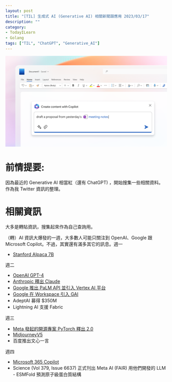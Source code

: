 ```yaml
---
layout: post
title: "[TIL] 生成式 AI (Generative AI) 相關新聞跟應用 2023/03/17"
description: ""
category: 
- TodayILearn
- Golang
tags: ["TIL", "ChatGPT", "Generative_AI"]
---
```


![Screenshot Microsoft 365 Copilot](../images/2022/HERO-image-M365Copilot_HeroBanner_WordApp_Prompt_1920x1080.png)



# 前情提要:

因為最近的 Generative AI 相當紅（還有 ChatGPT) ，開始搜集一些相關資料。作為我 Twitter 資訊的整理。 



# 相關資訊

大多是轉貼資訊，搜集起來作為自己查詢用。

（轉）AI 資訊大爆發的一週，大多數人可能只關注到 OpenAI、Google 跟 Microsoft Copilot。不過，其實還有滿多其它的訊息。週一

- [Stanford Alpaca 7B](https://github.com/tatsu-lab/stanford_alpaca)

週二

- [OpenAI GPT-4](https://openai.com/product/gpt-4)
- [Anthropic 釋出 Claude](https://www.ithome.com.tw/news/156012)
- [Google 推出 PaLM API 並引入 Vertex AI 平台](https://tw.stock.yahoo.com/news/google-uses-vertex-ai-platform-to-create-more-responsible-artificial-intelligence-application-services-155413457.html)
- [Google 在 Workspace 引入 GAI](https://www.kocpc.com.tw/archives/484128)
- AdeptAI 募得 $350M
- Lightning AI 支援 Fabric

週三

- [Meta 發起的開源專案 PyTorch 釋出 2.0](https://pytorch.org/get-started/pytorch-2.0/)
- [MidjourneyV5](https://medium.com/mlearning-ai/midjourneys-latest-version-5-ai-art-generator-v5-midjourney-is-out-adba7d642f27)
- 百度推出文心一言

週四

- [Microsoft 365 Copilot](https://blogs.microsoft.com/blog/2023/03/16/introducing-microsoft-365-copilot-your-copilot-for-work/)
- Science (Vol 379, Issue 6637) 正式刊出 Meta AI (FAIR) 用他們開發的 LLM - ESMFold 預測原子級蛋白質結構
